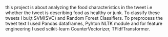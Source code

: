 this project is about analyzing the food characteristics in the tweet i.e whether the tweet is describing food as healthy or junk. To classify these tweets I bui;t SVM(SVC) and Random Forest Classifiers. To preprocess the tweet text I used Pandas dataframes, Pyhton NLTK module and for feature engineering I used scikit-learn CounterVectorizer, TFIdfTransformer.
